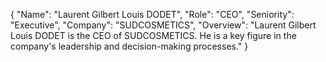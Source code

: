 {
  "Name": "Laurent Gilbert Louis DODET",
  "Role": "CEO",
  "Seniority": "Executive",
  "Company": "SUDCOSMETICS",
  "Overview": "Laurent Gilbert Louis DODET is the CEO of SUDCOSMETICS. He is a key figure in the company's leadership and decision-making processes."
}